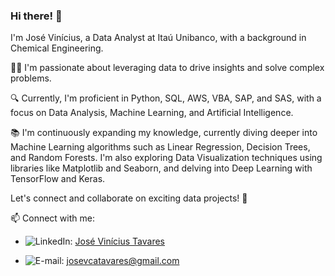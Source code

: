 ### Hi there! 👋

I'm José Vinícius, a Data Analyst at Itaú Unibanco, with a background in Chemical Engineering.

👨‍💻 I'm passionate about leveraging data to drive insights and solve complex problems.

🔍 Currently, I'm proficient in Python, SQL, AWS, VBA, SAP, and SAS, with a focus on Data Analysis, Machine Learning, and Artificial Intelligence.

📚 I'm continuously expanding my knowledge, currently diving deeper into Machine Learning algorithms such as Linear Regression, Decision Trees, and Random Forests. I'm also exploring Data Visualization techniques using libraries like Matplotlib and Seaborn, and delving into Deep Learning with TensorFlow and Keras.

Let's connect and collaborate on exciting data projects! 🚀

📫 Connect with me:
- ![LinkedIn](https://img.shields.io/badge/LinkedIn-0077B5?style=for-the-badge&logo=linkedin&ogoColor=white): [José Vinícius Tavares](https://www.linkedin.com/in/tavaresjv/)

- ![E-mail](https://img.shields.io/badge/Gmail-D14836?style=for-the-badge&logo=gmail&logoColor=white): josevcatavares@gmail.com
